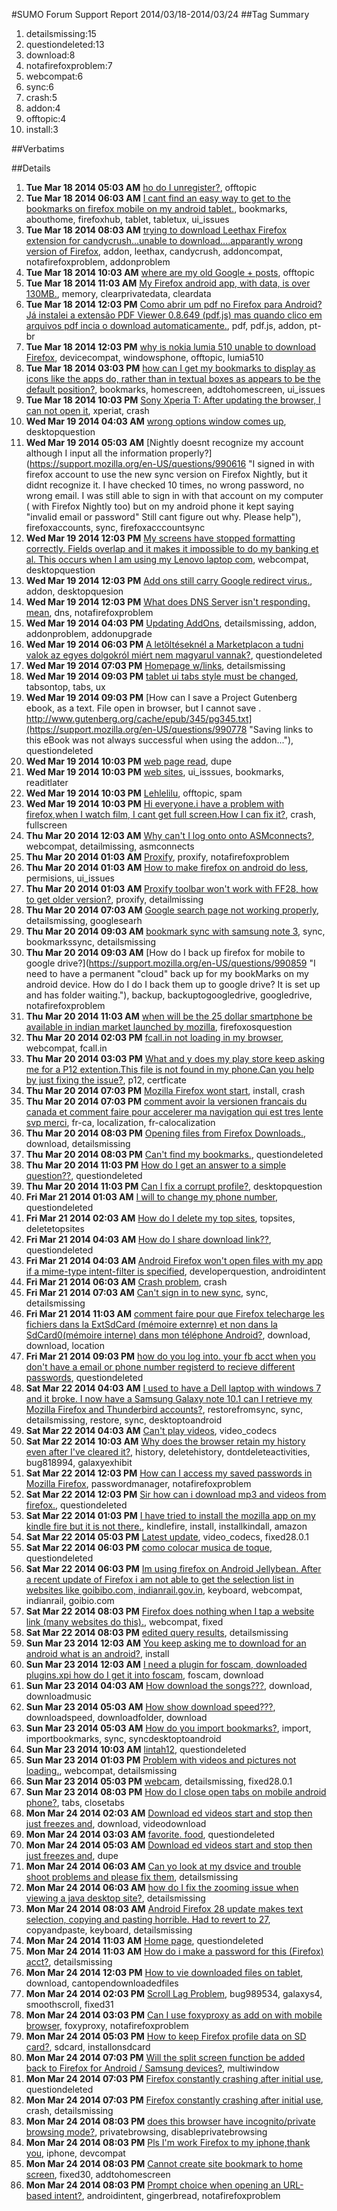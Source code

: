 #SUMO Forum Support Report  2014/03/18-2014/03/24
##Tag Summary
1. detailsmissing:15
1. questiondeleted:13
1. download:8
1. notafirefoxproblem:7
1. webcompat:6
1. sync:6
1. crash:5
1. addon:4
1. offtopic:4
1. install:3

##Verbatims

##Details
1. **Tue Mar 18 2014 05:03 AM** [ho do I unregister?](https://support.mozilla.org/en-US/questions/990451 "It was a mistake.  I thought I was registering as a user ... I am not a technical guy."), offtopic
1. **Tue Mar 18 2014 06:03 AM** [I cant find an easy way to get to the bookmarks on firefox mobile on my android tablet.](https://support.mozilla.org/en-US/questions/990455 "On my android tablet there are no menu options to list your bookmarks. The 3 little dots dont have a bookmark option. I just want a drop down list from a menu with my bookmarks. More like the desktop version."), bookmarks, abouthome, firefoxhub, tablet, tabletux, ui_issues
1. **Tue Mar 18 2014 08:03 AM** [trying to download Leethax Firefox extension for  candycrush...unable to download....apparantly wrong version of Firefox](https://support.mozilla.org/en-US/questions/990460 "I am trying to download Leethax Firefox Extension to cheat for Candycrush....unable to...not compatable on Firefox 270......help    issybelle"), addon, leethax, candycrush, addoncompat, notafirefoxproblem, addonproblem
1. **Tue Mar 18 2014 10:03 AM** [where are my old Google + posts](https://support.mozilla.org/en-US/questions/990472 "I'm trying to find old posts on Google +"), offtopic
1. **Tue Mar 18 2014 11:03 AM** [My Firefox android app, with data, is over 130MB.](https://support.mozilla.org/en-US/questions/990473 "My Firefox android aap has become so big that I can't install any other apps. The data storage used is:
Total   131MB
App   28.78MB
Data   103MB
Is there a way to reduce those data file sizes without just deleting all the data?
Thanks"), memory, clearprivatedata, cleardata
1. **Tue Mar 18 2014 12:03 PM** [Como abrir um pdf no Firefox para Android? Já instalei a extensão PDF Viewer 0.8.649 (pdf.js) mas quando clico em arquivos pdf incia o download automaticamente.](https://support.mozilla.org/en-US/questions/990480 "Gostaria de entender como coloco para funcionar a extensão PDF Viewer (pdf.js), já baixei e instalei a mesma, pois ela já aparece na tela Seus complementos e logo abaixo os botões Desativar e Desinstalar.
Porém, quando clico num link de PDF o download do arquivo se inicia automaticamente."), pdf, pdf.js, addon, pt-br
1. **Tue Mar 18 2014 12:03 PM** [why is nokia lumia 510 unable to download Firefox](https://support.mozilla.org/en-US/questions/990481 "Nokia Lumia 510 windows phone."), devicecompat, windowsphone, offtopic, lumia510
1. **Tue Mar 18 2014 03:03 PM** [how can I get my bookmarks to display as icons like the apps do, rather than in textual boxes as appears to be the default position?](https://support.mozilla.org/en-US/questions/990502 "I was able to do this on my old droid but I just got the droid maxx."), bookmarks, homescreen, addtohomescreen, ui_issues
1. **Tue Mar 18 2014 10:03 PM** [Sony Xperia T: After updating the browser, I can not open it](https://support.mozilla.org/en-US/questions/990577 "Hi, i just updated my firefox in my Xperia T phone (Android version 4.3), it crashes and not able to open up the browser."), xperiat, crash
1. **Wed Mar 19 2014 04:03 AM** [wrong options window comes up](https://support.mozilla.org/en-US/questions/990611 "When I open the options window from the firefox menu the wrong window comes up."), desktopquestion
1. **Wed Mar 19 2014 05:03 AM** [Nightly doesnt recognize my account although I input all the information properly?](https://support.mozilla.org/en-US/questions/990616 "I signed in with firefox account to use the new sync version on Firefox Nightly, but it didnt recognize it. I have checked 10 times, no wrong password, no wrong email. I was still able to sign in with that account on my computer ( with Firefox Nightly too) but on my android phone it kept saying "invalid email or password"
Still cant figure out why. Please help"), firefoxaccounts, sync, firefoxacccountsync
1. **Wed Mar 19 2014 12:03 PM** [My screens have stopped formatting correctly. Fields overlap and it makes it impossible to do my banking et al. This occurs when I am using my Lenovo laptop com](https://support.mozilla.org/en-US/questions/990666 "Formatting problems . Fields overlap."), webcompat, desktopquestion
1. **Wed Mar 19 2014 12:03 PM** [Add ons still carry Google redirect virus.](https://support.mozilla.org/en-US/questions/990663 "This really needs to be fixed. It's been going on for a while and I don't get why better screening before letting was not done more thoroughly. I got the virus today and couldn't remove with malwarebytes or spybot search and destroy or even an Antivirus that I paid for. I read up on it even combo fix doesn't work. Until this get fixed, I'm going to use something else. Kinda reminds me of Android which I prefer the most but you see how bad the malware in their Google play store is?"), addon, desktopquesion
1. **Wed Mar 19 2014 12:03 PM** [What does DNS Server isn't responding. mean](https://support.mozilla.org/en-US/questions/990669 "When I go tho Internet Explorer Google does not load. So I diagnose the problem on the trouble shooter, and the message that pops up reads:
Either Internet explorer stored working. Or DNS Server isn't responding please.... please help me thanks very much"), dns, notafirefoxproblem
1. **Wed Mar 19 2014 04:03 PM** [Updating AddOns](https://support.mozilla.org/en-US/questions/990709 "I have attempted to update AddOns on serveral occasions and have given up in frustration. I follow the instrutions... I don't know what I'm doing wrong?"), detailsmissing, addon, addonproblem, addonupgrade
1. **Wed Mar 19 2014 06:03 PM** [A letöltéseknél a Marketplacon a tudni valok az egyes dolgokról miért nem magyarul vannak?](https://support.mozilla.org/en-US/questions/990745 "Nem tudok így letölteni nem tudom mi milyen alkalmazás játék"), questiondeleted
1. **Wed Mar 19 2014 07:03 PM** [Homepage w/links](https://support.mozilla.org/en-US/questions/990750 "Select a homepage"), detailsmissing
1. **Wed Mar 19 2014 09:03 PM** [tablet ui tabs style must be changed](https://support.mozilla.org/en-US/questions/990768 "cause it is not effective while working with multiple tabs . its not cool to tap scroll find the tab you look for then read it and return to another. wish it would be considered , nearly all browsers put the toolbar to top for easy switching."), tabsontop, tabs, ux
1. **Wed Mar 19 2014 09:03 PM** [How can I save a Project Gutenberg ebook, as a text. File open in browser, but I cannot save .     http://www.gutenberg.org/cache/epub/345/pg345.txt](https://support.mozilla.org/en-US/questions/990778 "Saving links to this eBook was not always successful when using the addon..."), questiondeleted
1. **Wed Mar 19 2014 10:03 PM** [web page read](https://support.mozilla.org/en-US/questions/990779 "How to save viewd web page"), dupe
1. **Wed Mar 19 2014 10:03 PM** [web sites](https://support.mozilla.org/en-US/questions/990781 "How to read later or save web page"), ui_isssues, bookmarks, readitlater
1. **Wed Mar 19 2014 10:03 PM** [Lehlelilu](https://support.mozilla.org/en-US/questions/990787 "Lehlelilu"), offtopic, spam
1. **Wed Mar 19 2014 10:03 PM** [Hi everyone.i have a problem with firefox,when I watch film, I cant get full screen.How I  can fix it?](https://support.mozilla.org/en-US/questions/990789 "When I want make it fullscreen,it crashs,doesnt show anything just darkness but I can hear sound"), crash, fullscreen
1. **Thu Mar 20 2014 12:03 AM** [Why can't I log onto onto ASMconnects?](https://support.mozilla.org/en-US/questions/990803 "I need to get onto this website for work."), webcompat, detailmissing, asmconnects
1. **Thu Mar 20 2014 01:03 AM** [Proxify](https://support.mozilla.org/en-US/questions/990810 "The proxify toolbar will not work with FF28.  How do I access an older version?"), proxify, notafirefoxproblem
1. **Thu Mar 20 2014 01:03 AM** [How to make firefox on android do less](https://support.mozilla.org/en-US/questions/990811 "I like that on android certain things get passed off to apps. Like youtube links, videos, etc. I'm giving firefox on android a try again and it wants to do everything and I can't fi d a way to make it not."), permisions, ui_issues
1. **Thu Mar 20 2014 01:03 AM** [Proxify toolbar won't work with FF28, how to get older version?](https://support.mozilla.org/en-US/questions/990813 "How do I make Proxify work with FF 20 mobile?"), proxify, detailmissing
1. **Thu Mar 20 2014 07:03 AM** [Google search page not working properly](https://support.mozilla.org/en-US/questions/990850 "When Google search page is opend in  chrome it opens a menu of its services but in Firefox Aurora it opens a whole page"), detailsmissing, googlesearh
1. **Thu Mar 20 2014 09:03 AM** [bookmark sync with samsung note 3](https://support.mozilla.org/en-US/questions/990857 "Please understand I have gone thru all of the commands/instructions, before asking for help.  To tell you the truth, I have tried deleting, and starting the process over three times now, 3 hrs each time.  I can NOT get it to work.  All I want to do is have all my bookmarks cross over to my new Samsung Galaxy Note III - in the Android Firefox application.  It just wont happen.  Everything will be word for work/step by step until a certain point - then its not applicable to me - or it just doesn't work."), sync, bookmarkssync, detailsmissing
1. **Thu Mar 20 2014 09:03 AM** [How do I back up firefox for mobile to google drive?](https://support.mozilla.org/en-US/questions/990859 "I need to have a permanent "cloud" back up for my bookMarks on my android device.
How do I do I back them up to google drive?
It is set up and has folder waiting."), backup, backuptogoogledrive, googledrive, notafirefoxproblem
1. **Thu Mar 20 2014 11:03 AM** [when will be the 25 dollar smartphone be available in indian market launched by mozilla](https://support.mozilla.org/en-US/questions/990595 "how can i buy it and from where and when"), firefoxosquestion
1. **Thu Mar 20 2014 02:03 PM** [fcall.in not loading in my browser](https://support.mozilla.org/en-US/questions/990906 "Hello, I am trying to open a website"), webcompat, fcall.in
1. **Thu Mar 20 2014 03:03 PM** [What and y does my play store keep asking me for a P12 extention.This file is not found in my phone.Can you help by just fixing the issue?](https://support.mozilla.org/en-US/questions/990914 "Please help me with this P12"), p12, certficate
1. **Thu Mar 20 2014 07:03 PM** [Mozilla Firefox wont start](https://support.mozilla.org/en-US/questions/990955 "My Firefox does not start. I have already tried upgrading, still the problem persists. The Icon is there, but nothing happens when I press it."), install, crash
1. **Thu Mar 20 2014 07:03 PM** [comment avoir la versionen francais du canada et comment faire pour accelerer ma navigation qui est tres lente svp merci](https://support.mozilla.org/en-US/questions/990961 "j aimerais que tout sois en francais est ce possible ? et ou puis je telecharger des application ex: de yoga en francais sans devoir aller sur google play svp"), fr-ca, localization, fr-calocalization
1. **Thu Mar 20 2014 08:03 PM** [Opening files from  Firefox Downloads.](https://support.mozilla.org/en-US/questions/990970 "Cannot open a file from downloads. Why is  the Firefox downloads not listed in the android device downloads, are they separate?"), download, detailsmissing
1. **Thu Mar 20 2014 08:03 PM** [Can't find my bookmarks.](https://support.mozilla.org/en-US/questions/990972 "Poopy"), questiondeleted
1. **Thu Mar 20 2014 11:03 PM** [How do I get an answer to a simple question??](https://support.mozilla.org/en-US/questions/991002 "I am fed up with this phone I can't wait to get back to an apple phone as soon as the new one comes out"), questiondeleted
1. **Thu Mar 20 2014 11:03 PM** [Can I fix a corrupt profile?](https://support.mozilla.org/en-US/questions/991007 "When I try and start firefox it shows the computer is thinking but then nothing happens. I tried restarting, safe mode, reinstalling. After reading up I found its probably a corrupt file, so I logged onto my computer's guest profile and it worked on there. Is there anyway to get it to work on my original profile? It would be really inconvienient to have to start a new profile for this"), desktopquestion
1. **Fri Mar 21 2014 01:03 AM** [I will to change my phone number](https://support.mozilla.org/en-US/questions/991027 "I will like to change my phone number because i have new cell phone also to update my file"), questiondeleted
1. **Fri Mar 21 2014 02:03 AM** [How do I delete my top sites](https://support.mozilla.org/en-US/questions/991032 "I want to delete my top sites but have tried everything need help"), topsites, deletetopsites
1. **Fri Mar 21 2014 04:03 AM** [How do I share download link??](https://support.mozilla.org/en-US/questions/991041 "Initial version was able to share download(Video) link to  different download manager. But now I can't do the same. Firefox's default download manager downloads the file."), questiondeleted
1. **Fri Mar 21 2014 04:03 AM** [Android Firefox won't open files with my app if a mime-type intent-filter is specified](https://support.mozilla.org/en-US/questions/991044 "I'm writing an app that opens music notation files. In my app I specify this data-entry intent-filter which allows downloaded files from the Chrome or Android browsers to open the file with my app:"), developerquestion, androidintent
1. **Fri Mar 21 2014 06:03 AM** [Crash problem](https://support.mozilla.org/en-US/questions/991050 "Hello, I keep trying to open my browser and all I get are the Mozilla Crash Reporter. I can't get online to download or update a new version or browser so my work computer is now useless. Please advise as soon as possible.
Danielle Mercado
xxx-xxx-xxxx"), crash
1. **Fri Mar 21 2014 07:03 AM** [Can't sign in to new sync](https://support.mozilla.org/en-US/questions/991057 "I have created a new Sync account on my desktop, and can sync, and can log in to"), sync, detailsmissing
1. **Fri Mar 21 2014 11:03 AM** [comment faire pour que Firefox telecharge les fichiers dans la ExtSdCard (mémoire externre) et non dans la SdCard0(mémoire interne) dans mon téléphone Android?](https://support.mozilla.org/en-US/questions/991078 "comment faire pour que Firefox telecharge les fichiers dans la ExtSdCard (mémoire externre) et non dans la SdCard0(mémoire interne) dans mon téléphone Android? Car, j'ai oublié de préciser que la mémoire externe de mon téléphone Samsung est ExtSdCard et que la mémoire interne s' appelle SdCard0 dans ma question d'avant.  Alors comment faire pour que les fichiers telecharger par firefox soient directement telechargés dans la mémoire externe ExtSdCard de mon téléphone Samsung Android qui a une microsd. Merci"), download, download, location
1. **Fri Mar 21 2014 09:03 PM** [how do you log into. your fb acct when you don't have a email or phone number registerd to recieve different passwords](https://support.mozilla.org/en-US/questions/991175 "I registerd with my phone number so that was my username and now for some reason my phone number dissappeard now i have no way for fb to send me new passwords"), questiondeleted
1. **Sat Mar 22 2014 04:03 AM** [I used to have a Dell laptop with windows 7 and it broke. I now have a Samsung Galaxy note 10.1 can I retrieve my Mozilla Firefox and Thunderbird accounts?](https://support.mozilla.org/en-US/questions/991214 "I would like to retrieve my account information and emails"), restorefromsync, sync, detailsmissing, restore, sync, desktoptoandroid
1. **Sat Mar 22 2014 04:03 AM** [Can't play videos](https://support.mozilla.org/en-US/questions/991218 "As I open videos in another tabs, the only thing I get is the audio the screen only shows the loading loop, when I play the same with the built in app I can see it perfectly... recently I installed and updated flash, could that be the problem?
Please I need to fix this sincd it's the only Web browser I use and I love it.
Thanks"), video_codecs
1. **Sat Mar 22 2014 10:03 AM** [Why does the browser retain my history even after I've cleared it?](https://support.mozilla.org/en-US/questions/991229 "I went under settings> privacy> clear private data, made sure browsing history was checked along with everything else, and tapped to clear it. I get the status message that private data was cleared, yet upon restarting the browser its still there."), history, deletehistory, dontdeleteactivities, bug818994, galaxyexhibit
1. **Sat Mar 22 2014 12:03 PM** [How can I access my saved passwords in Mozilla Firefox](https://support.mozilla.org/en-US/questions/991224 "O.K. I probably have the worst short-term memory problem in the world, due to the medications that I am on. So I find myself having to change my password for my email and other sites on the regular basis, sometimes even twice a month, and Google is so anal about passwords that it will not even let you use one that you have recently, within the last 6 months is recently to them, before. Is there a way to access the save passwords data to be able to remember them hopefully. I can still sign in to most of my accounts online for now thru my Google sign in which is saved in my saved passwords, and auto fills the User:Pass fields for me all I do is press enter, which works great, but after 3-5 weeks, sometimes even more frequently, if I get an update than the autofill will stop working if I don't remember the current password, it is a pain in the butt. Appreciate your input, love your products. Have been using Firefox browsers since he came out. thanks in advance,
Eddie C."), passwordmanager, notafirefoxproblem
1. **Sat Mar 22 2014 12:03 PM** [Sir how can i download mp3 and videos from firefox.](https://support.mozilla.org/en-US/questions/991239 "when i download any media its load video."), questiondeleted
1. **Sat Mar 22 2014 01:03 PM** [I have tried to install the mozilla app on my kindle fire but it is not there.](https://support.mozilla.org/en-US/questions/991242 "Followed the install (tho not on English ) on your web site."), kindlefire, install, installkindall, amazon
1. **Sat Mar 22 2014 05:03 PM** [Latest update](https://support.mozilla.org/en-US/questions/991281 "A few days ago I up dated to your latest.
And I no longer could view any videos.
WHY? And what can I do to fixed.
I always like Firefox better than any other.  This is my first wrinkle. Could you help?"), video_codecs, fixed28.0.1
1. **Sat Mar 22 2014 06:03 PM** [como colocar musica de toque](https://support.mozilla.org/en-US/questions/991286 "Chamadas"), questiondeleted
1. **Sat Mar 22 2014 06:03 PM** [Im using firefox on Android Jellybean. After a recent update of Firefox i am not able to get the selection list in websites like goibibo.com, indianrail.gov.in](https://support.mozilla.org/en-US/questions/991290 "Also entering captcha(image) value becomes problem especially while e-ticket booking through irctc."), keyboard, webcompat, indianrail, goibio.com
1. **Sat Mar 22 2014 08:03 PM** [Firefox does nothing when I tap a website link (many websites do this).](https://support.mozilla.org/en-US/questions/991303 "(Sorry if this is a re-post...)
When I try to use this website (for example)"), webcompat, fixed
1. **Sat Mar 22 2014 08:03 PM** [edited query results](https://support.mozilla.org/en-US/questions/989076 "corruptions  success depends distraction, disseminate,omission,irrealevent elements of issue  elevated in mannor togive"), detailsmissing
1. **Sun Mar 23 2014 12:03 AM** [You keep asking me to download for an android what is an android?](https://support.mozilla.org/en-US/questions/991330 "I have had Smart phones, you are trying to convince me to get and ANDROID.  Why?  TRY IT.  I do not like your message.  It repels me."), install
1. **Sun Mar 23 2014 12:03 AM** [I need a plugin for foscam, downloaded plugins.xpi how do I get it into foscam](https://support.mozilla.org/en-US/questions/991334 "On the desktop version after download I can open the folder where it saved then drag into the foscam program. Very easy. How do I do it with Firefox mobile"), foscam, download
1. **Sun Mar 23 2014 04:03 AM** [How download the songs???](https://support.mozilla.org/en-US/questions/991348 "In other browsers like uc. In this browser when click on link directly play the song...there is no option avilable to enable download...please make solve my problem...."), download, downloadmusic
1. **Sun Mar 23 2014 05:03 AM** [How show download speed???](https://support.mozilla.org/en-US/questions/991349 "Is this browser not show the download speed?please tell about show download speed..if this browser does not able to show speed then not mean to install it for my point of view...also how to adjust download path??
Please solve problem..."), downloadspeed, downloadfolder, download
1. **Sun Mar 23 2014 05:03 AM** [How do you import bookmarks?](https://support.mozilla.org/en-US/questions/991350 "Would like to import bookmarks from Firefox on my laptop."), import, importbookmarks, sync, syncdesktoptoandroid
1. **Sun Mar 23 2014 10:03 AM** [lintah12](https://support.mozilla.org/en-US/questions/991365 "Mkan nssi"), questiondeleted
1. **Sun Mar 23 2014 01:03 PM** [Problem with videos and pictures not loading.](https://support.mozilla.org/en-US/questions/991380 "When I load pictures or videos they don't load properly. I've tried to reinstall and update flash but nothing works."), webcompat, detailsmissing
1. **Sun Mar 23 2014 05:03 PM** [webcam](https://support.mozilla.org/en-US/questions/991419 "Bonjour,  je possede un nexus 4 sous android kitkat et j'utilise firefox android mais je n'arrive pas à visualiser une webcam live d'un site internet ("), detailsmissing, fixed28.0.1
1. **Sun Mar 23 2014 08:03 PM** [How do I close open tabs on mobile android phone?](https://support.mozilla.org/en-US/questions/991426 "I can't access any goggle data as I ran out of tabs but don't know how to close tabs if no x on screen.  How do I do it?"), tabs, closetabs
1. **Mon Mar 24 2014 02:03 AM** [Download ed videos start and stop then just freezes and](https://support.mozilla.org/en-US/questions/991462 "There are no more.details. that's it"), download, videodownload
1. **Mon Mar 24 2014 03:03 AM** [favorite. food](https://support.mozilla.org/en-US/questions/991479 "pizza"), questiondeleted
1. **Mon Mar 24 2014 05:03 AM** [Download ed videos start and stop then just freezes and](https://support.mozilla.org/en-US/questions/991493 "Don't know what else to say"), dupe
1. **Mon Mar 24 2014 06:03 AM** [Can yo look at my dsvice and trouble shoot problems and please fix them](https://support.mozilla.org/en-US/questions/991498 "Prettysure phone is hacked. Its a great phone but I haveno controle over it"), detailsmissing
1. **Mon Mar 24 2014 06:03 AM** [how do I fix the zooming issue when viewing a java desktop site?](https://support.mozilla.org/en-US/questions/991499 "when loading a desktop java site I a blue section displayed.  It affects zooming. basically I can only see 50% of the screen the rest is blue."), detailsmissing
1. **Mon Mar 24 2014 08:03 AM** [Android Firefox 28 update makes text selection, copying and pasting horrible.  Had to revert to 27](https://support.mozilla.org/en-US/questions/991502 "Android Firefox 28 on my 2013 Nexus 7 with latest Android OS is no longer compatible with the very popular"), copyandpaste, keyboard, detailsmissing
1. **Mon Mar 24 2014 11:03 AM** [Home page](https://support.mozilla.org/en-US/questions/991508 "How do I set my home page?"), questiondeleted
1. **Mon Mar 24 2014 11:03 AM** [How do i make a password for this (Firefox) acct?](https://support.mozilla.org/en-US/questions/991511 "Self explanatory"), detailsmissing
1. **Mon Mar 24 2014 12:03 PM** [How to vie downloaded files on tablet](https://support.mozilla.org/en-US/questions/991514 "I have tried to download a PDF file from a website on my nexus 7. It saved to my downloads folder and when I clicked on it and clicked open nothing has happened. I did the Mozilla PDF test page and that came up nicely with adobe reader but I noticed the icons next to the files are different. Next to the PDF files I have tried to download is a picture of an android and next to the successful test download is a different icon. I don't know what this means or how to fix it. Thank you"), download, cantopendownloadedfiles
1. **Mon Mar 24 2014 02:03 PM** [Scroll Lag Problem](https://support.mozilla.org/en-US/questions/991528 "Hi"), bug989534, galaxys4, smoothscroll, fixed31
1. **Mon Mar 24 2014 03:03 PM** [Can I use foxyproxy as add on with mobile browser](https://support.mozilla.org/en-US/questions/991546 "I just need to know if the foxyproxy addon works with the mobile firefox version."), foxyproxy, notafirefoxproblem
1. **Mon Mar 24 2014 05:03 PM** [How to keep Firefox profile data on SD card?](https://support.mozilla.org/en-US/questions/991566 "My Sony Xperia ZR is running out of internal memory. One of the culprits happens to be Firefox which seems to be occupying around 350+ MB of space.
I have a separate SD card and wish to either move Firefox completely to it or at least move the profile data to it so that it frees up space.
How do I do it?"), sdcard, installonsdcard
1. **Mon Mar 24 2014 07:03 PM** [Will the split screen function be added back to Firefox for Android / Samsung devices?](https://support.mozilla.org/en-US/questions/991592 "According to a question asked in 2013 split screen function was removed becasue of a hidden or blocked feature by the split screen function.   The question was archived with no real answer if the feature will be added back to FF. I check the BETA as well and it does not contain the code.  Will this feature be added back to FF for Android?"), multiwindow
1. **Mon Mar 24 2014 07:03 PM** [Firefox constantly crashing after initial use](https://support.mozilla.org/en-US/questions/991593 "I have repeatedly installed Firefox from the Play Store on a Samsung galaxy s4. After launching it, I go to CNN or some other news site to try it out and add two addons (self destructing cookies and ghostery)."), questiondeleted
1. **Mon Mar 24 2014 07:03 PM** [Firefox constantly crashing after initial use](https://support.mozilla.org/en-US/questions/991594 "I have repeatedly installed Firefox from the Play Store on a Samsung galaxy s4. After launching it, I go to CNN or some other news site to try it out and add two addons (self destructing cookies and ghostery)."), crash, detailsmissing
1. **Mon Mar 24 2014 08:03 PM** [does this browser have incognito/private browsing mode?](https://support.mozilla.org/en-US/questions/991602 "I am looking for a browser that does NOT have incognito/ private browsing mode... Which has been difficult to find to say the least."), privatebrowsing, disableprivatebrowsing
1. **Mon Mar 24 2014 08:03 PM** [Pls I'm work Firefox to my iphone,thank you](https://support.mozilla.org/en-US/questions/991604 "Terima kasih"), iphone, devcompat
1. **Mon Mar 24 2014 08:03 PM** [Cannot create site bookmark to home screen](https://support.mozilla.org/en-US/questions/991606 "I have a Nexus 4 running Android 4.4.2
I have Firefox for Android 28.0"), fixed30, addtohomescreen
1. **Mon Mar 24 2014 08:03 PM** [Prompt choice when opening an URL-based intent?](https://support.mozilla.org/en-US/questions/991611 "I know that there's this ("), androidintent, gingerbread, notafirefoxproblem
